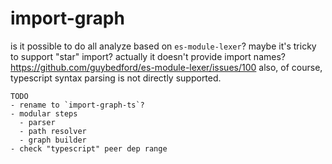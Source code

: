 # import-graph

is it possible to do all analyze based on `es-module-lexer`?
maybe it's tricky to support "star" import?
actually it doesn't provide import names? https://github.com/guybedford/es-module-lexer/issues/100
also, of course, typescript syntax parsing is not directly supported.

```
TODO
- rename to `import-graph-ts`?
- modular steps
  - parser
  - path resolver
  - graph builder
- check "typescript" peer dep range
```
